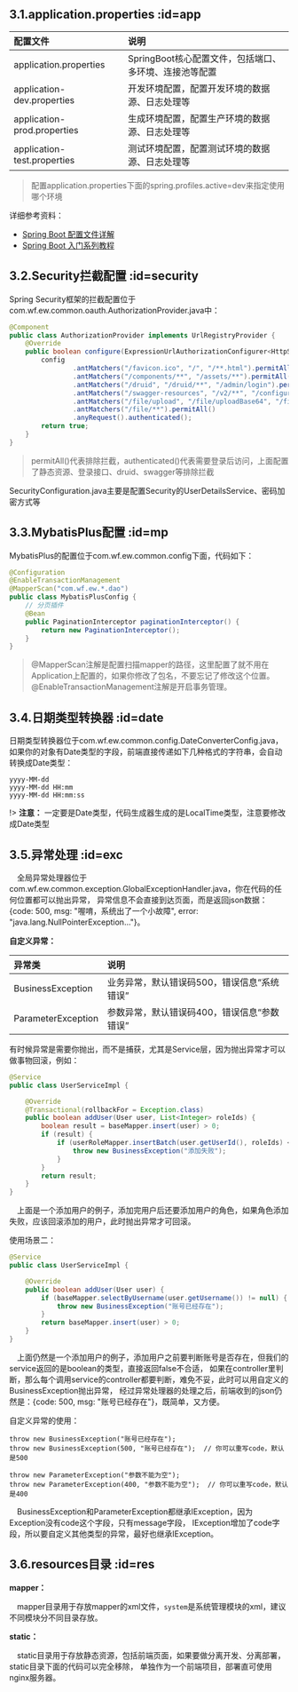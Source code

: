 ## 3.1.application.properties      :id=app

配置文件 |  说明
:--- | :--- 
application.properties | SpringBoot核心配置文件，包括端口、多环境、连接池等配置
application-dev.properties | 开发环境配置，配置开发环境的数据源、日志处理等
application-prod.properties | 生成环境配置，配置生产环境的数据源、日志处理等
application-test.properties | 测试环境配置，配置测试环境的数据源、日志处理等

> 配置application.properties下面的spring.profiles.active=dev来指定使用哪个环境

详细参考资料：
- [Spring Boot 配置文件详解](http://www.spring4all.com/article/248)
- [Spring Boot 入门系列教程](http://blog.didispace.com/spring-boot-learning-1x/)


## 3.2.Security拦截配置      :id=security

Spring Security框架的拦截配置位于com.wf.ew.common.oauth.AuthorizationProvider.java中：

```java
@Component
public class AuthorizationProvider implements UrlRegistryProvider {
    @Override
    public boolean configure(ExpressionUrlAuthorizationConfigurer<HttpSecurity>.ExpressionInterceptUrlRegistry config) {
        config
                .antMatchers("/favicon.ico", "/", "/**.html").permitAll()
                .antMatchers("/components/**", "/assets/**").permitAll()
                .antMatchers("/druid", "/druid/**", "/admin/login").permitAll()
                .antMatchers("/swagger-resources", "/v2/**", "/configuration/**", "/webjars/**").permitAll()
                .antMatchers("/file/upload", "/file/uploadBase64", "/file/del").authenticated()
                .antMatchers("/file/**").permitAll()
                .anyRequest().authenticated();
        return true;
    }
}
```

> permitAll()代表排除拦截，authenticated()代表需要登录后访问，上面配置了静态资源、登录接口、druid、swagger等排除拦截

SecurityConfiguration.java主要是配置Security的UserDetailsService、密码加密方式等


## 3.3.MybatisPlus配置      :id=mp
MybatisPlus的配置位于com.wf.ew.common.config下面，代码如下：

```java
@Configuration
@EnableTransactionManagement
@MapperScan("com.wf.ew.*.dao")
public class MybatisPlusConfig {
    // 分页插件
    @Bean
    public PaginationInterceptor paginationInterceptor() {
        return new PaginationInterceptor();
    }
}
```

> @MapperScan注解是配置扫描mapper的路径，这里配置了就不用在Application上配置的，如果你修改了包名，不要忘记了修改这个位置。
> @EnableTransactionManagement注解是开启事务管理。


## 3.4.日期类型转换器      :id=date

日期类型转换器位于com.wf.ew.common.config.DateConverterConfig.java，如果你的对象有Date类型的字段，前端直接传递如下几种格式的字符串，会自动转换成Date类型：

```
yyyy-MM-dd
yyyy-MM-dd HH:mm
yyyy-MM-dd HH:mm:ss
```

!> **注意：** 一定要是Date类型，代码生成器生成的是LocalTime类型，注意要修改成Date类型


## 3.5.异常处理      :id=exc
&emsp;全局异常处理器位于com.wf.ew.common.exception.GlobalExceptionHandler.java，你在代码的任何位置都可以抛出异常，
异常信息不会直接到达页面，而是返回json数据：
{code: 500, msg: "喔唷，系统出了一个小故障", error: "java.lang.NullPointerException..."}。

**自定义异常：**

异常类 |  说明
:--- | :--- 
BusinessException | 业务异常，默认错误码500，错误信息“系统错误”
ParameterException | 参数异常，默认错误码400，错误信息“参数错误”

有时候异常是需要你抛出，而不是捕获，尤其是Service层，因为抛出异常才可以做事物回滚，例如：

```java
@Service
public class UserServiceImpl {

    @Override
    @Transactional(rollbackFor = Exception.class)
    public boolean addUser(User user, List<Integer> roleIds) {
        boolean result = baseMapper.insert(user) > 0;
        if (result) {
            if (userRoleMapper.insertBatch(user.getUserId(), roleIds) < 0) {
                throw new BusinessException("添加失败");
            }
        }
        return result;
    }
}
```
&emsp;上面是一个添加用户的例子，添加完用户后还要添加用户的角色，如果角色添加失败，应该回滚添加的用户，此时抛出异常才可回滚。

使用场景二：
```java
@Service
public class UserServiceImpl {

    @Override
    public boolean addUser(User user) {
        if (baseMapper.selectByUsername(user.getUsername()) != null) {
            throw new BusinessException("账号已经存在");
        }
        return baseMapper.insert(user) > 0;
    }
}
```
&emsp;上面仍然是一个添加用户的例子，添加用户之前要判断账号是否存在，但我们的service返回的是boolean的类型，直接返回false不合适，
如果在controller里判断，那么每个调用service的controller都要判断，难免不妥，此时可以用自定义的BusinessException抛出异常，
经过异常处理器的处理之后，前端收到的json仍然是：{code: 500, msg: "账号已经存在"}，既简单，又方便。

自定义异常的使用：
```
throw new BusinessException("账号已经存在");
throw new BusinessException(500, "账号已经存在");  // 你可以重写code，默认是500

throw new ParameterException("参数不能为空");
throw new ParameterException(400, "参数不能为空");  // 你可以重写code，默认是400
```

&emsp;BusinessException和ParameterException都继承IException，因为Exception没有code这个字段，只有message字段，
IException增加了code字段，所以要自定义其他类型的异常，最好也继承IException。


## 3.6.resources目录      :id=res

**mapper：**

&emsp;mapper目录用于存放mapper的xml文件，`system`是系统管理模块的xml，建议不同模块分不同目录存放。

**static：**

&emsp;static目录用于存放静态资源，包括前端页面，如果要做分离开发、分离部署，static目录下面的代码可以完全移除，
单独作为一个前端项目，部署直可使用nginx服务器。
